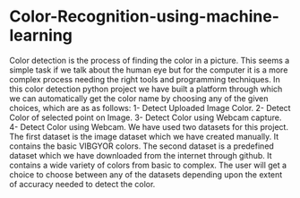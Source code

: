 # Color-Recognition-using-machine-learning
Color detection is the process of finding the color in a picture. This seems a simple task if we talk about the human eye but for the computer it is a more complex process needing the right tools and programming techniques.
In this color detection python project we have built a platform through which we can automatically get the color name by choosing any of the given choices, which are as as follows:
1- Detect Uploaded Image Color.
2- Detect Color of selected point on Image.
3- Detect Color using Webcam capture.
4- Detect Color using Webcam.
We have used two datasets for this project. The first dataset is the image dataset which we have created manually. It contains the basic VIBGYOR colors.
The second dataset is a predefined dataset which we have downloaded from the internet through github. It contains a wide variety of colors from basic to complex.
The user will get a choice to choose between any of the datasets depending upon the extent of accuracy needed to detect the color.


